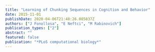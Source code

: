 ```yaml
---
title: "Learning of Chunking Sequences in Cognition and Behavior"
date: 2015-11-01
publishDate: 2020-04-06T21:48:26.085837Z
authors: ["J Fonollosa", "E Neftci", "M Rabinovich"]
publication_types: ["2"]
abstract: ""
featured: false
publication: "*PLoS computational biology*"
---
```



